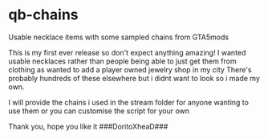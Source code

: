 # qb-chains
Usable necklace items with some sampled chains from GTA5mods

This is my first ever release so don't expect anything amazing! 
I wanted usable necklaces rather than people being able to just get them from clothing as wanted to add a player owned jewelry shop in my city
There's probably hundreds of these elsewhere but i didnt want to look so i made my own.

I will provide the chains i used in the stream folder for anyone wanting to use them or you can customise the script for your own

Thank you, hope you like it
###DoritoXheaD###
